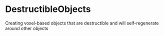 DestructibleObjects
===================

Creating voxel-based objects that are destructible and will self-regenerate around other objects
